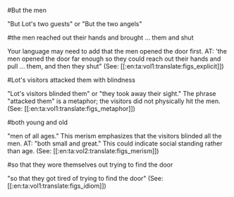 #But the men

"But Lot's two guests" or "But the two angels"

#the men reached out their hands and brought ... them and shut

Your language may need to add that the men opened the door first. AT: 'the men opened the door far enough so they could reach out their hands and pull ... them, and then they shut" (See: [[:en:ta:vol1:translate:figs_explicit]])

#Lot's visitors attacked them with blindness

"Lot's visitors blinded them" or "they took away their sight." The phrase "attacked them" is a metaphor; the visitors did not physically hit the men. (See: [[:en:ta:vol1:translate:figs_metaphor]])

#both young and old

"men of all ages." This merism emphasizes that the visitors blinded all the men. AT: "both small and great." This could indicate social standing rather than age. (See: [[:en:ta:vol2:translate:figs_merism]])

#so that they wore themselves out trying to find the door

"so that they got tired of trying to find the door" (See: [[:en:ta:vol1:translate:figs_idiom]])